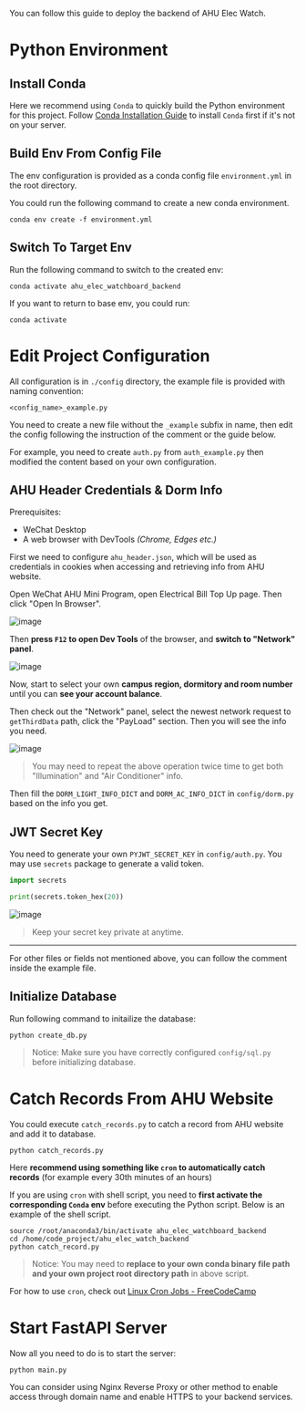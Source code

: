 You can follow this guide to deploy the backend of AHU Elec Watch.

# Python Environment

## Install Conda

Here we recommend using `Conda` to quickly build the Python environment for this project. Follow [Conda Installation
Guide](https://conda.io/projects/conda/en/latest/user-guide/install/index.html) to install `Conda` first if it's not on
your server.

## Build Env From Config File

The env configuration is provided as a conda config file `environment.yml` in the root directory.

You could run the following command to create a new conda environment.

```shell
conda env create -f environment.yml
```

## Switch To Target Env

Run the following command to switch to the created env:

```shell
conda activate ahu_elec_watchboard_backend
```

If you want to return to base env, you could run:

```shell
conda activate
```

# Edit Project Configuration

All configuration is in `./config` directory, the example file is provided with naming convention:

```
<config_name>_example.py
```

You need to create a new file without the `_example` subfix in name, then edit the config following the instruction
of the comment or the guide below.

For example, you need to create `auth.py` from `auth_example.py` then modified the content based on your own
configuration.

## AHU Header Credentials & Dorm Info

Prerequisites:

- WeChat Desktop
- A web browser with DevTools _(Chrome, Edges etc.)_

First we need to configure `ahu_header.json`, which will be used as credentials in cookies when accessing and
retrieving info from AHU website.

Open WeChat AHU Mini Program, open Electrical Bill Top Up page. Then click "Open In Browser".

![image](https://github.com/user-attachments/assets/4cf93c1f-ac10-4e76-8642-0992033bdc03)

Then **press `F12` to open Dev Tools** of the browser, and **switch to "Network" panel**.

![image](https://github.com/user-attachments/assets/4a60dc3c-f777-4590-9bbd-0b7983419192)

Now, start to select your own **campus region, dormitory and room number** until you can **see your account balance**.

Then check out the "Network" panel, select the newest network request to `getThirdData` path, click the "PayLoad"
section. Then you will see the info you need.

![image](https://github.com/user-attachments/assets/22d83ea5-5f2c-4215-a8ba-33fa41eaed49)

> You may need to repeat the above operation twice time to get both "Illumination" and "Air Conditioner" info.

Then fill the `DORM_LIGHT_INFO_DICT` and `DORM_AC_INFO_DICT` in `config/dorm.py` based on the info you get.

## JWT Secret Key

You need to generate your own `PYJWT_SECRET_KEY` in `config/auth.py`. You may use `secrets` package to generate a
valid token.

```python
import secrets

print(secrets.token_hex(20))
```

![image](https://github.com/user-attachments/assets/afc90aaa-efac-4a8e-883a-4c0f8119cb02)

> Keep your secret key private at anytime.

-----

For other files or fields not mentioned above, you can follow the comment inside the example file.

## Initialize Database

Run following command to initailize the database:

```shell
python create_db.py
```

> Notice: Make sure you have correctly configured `config/sql.py` before initializing database.

# Catch Records From AHU Website

You could execute `catch_records.py` to catch a record from AHU website and add it to database.

```shell
python catch_records.py
```

Here **recommend using something like `cron` to automatically catch records** (for example every 30th minutes of an hours)

If you are using `cron` with shell script, you need to **first activate the corresponding `Conda` env** before executing
the Python script. Below is an example of the shell script.

```shell
source /root/anaconda3/bin/activate ahu_elec_watchboard_backend
cd /home/code_project/ahu_elec_watch_backend
python catch_record.py
```

> Notice: You may need to **replace to your own conda binary file path and your own project root directory path** in above script.

For how to use `cron`, check out [Linux Cron Jobs - FreeCodeCamp](https://www.freecodecamp.org/news/cron-jobs-in-linux/)

# Start FastAPI Server

Now all you need to do is to start the server:

```shell
python main.py
```

You can consider using Nginx Reverse Proxy or other method to enable access through domain name and enable HTTPS to your backend services.